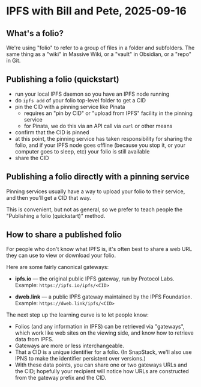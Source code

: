 # IPFS with Bill and Pete, 2025-09-16

## What's a folio?

We're using "folio" to refer to a group of files in a folder and subfolders. The same thing as a "wiki" in Massive Wiki, or a "vault" in Obsidian, or a "repo" in Git.

## Publishing a folio (quickstart)

- run your local IPFS daemon so you have an IPFS node running
- do `ipfs add` of your folio top-level folder to get a CID
- pin the CID with a pinning service like Pinata
    - requires an "pin by CID" or "upload from IPFS" facility in the pinning service
    - for Pinata, we do this via an API call via `curl` or other means
- confirm that the CID is pinned
- at this point, the pinning service has taken responsibility for sharing the folio, and if your IPFS node goes offline (because you stop it, or your computer goes to sleep, etc) your folio is still available
- share the CID

## Publishing a folio directly with a pinning service

Pinning services usually have a way to upload your folio to their service, and then you'll get a CID that way.

This is convenient, but not as general, so we prefer to teach people the "Publishing a folio (quickstart)" method.

## How to share a published folio

For people who don't know what IPFS is, it's often best to share a web URL they can use to view or download your folio.

Here are some fairly canonical gateways:

* **ipfs.io** — the original public IPFS gateway, run by Protocol Labs.
  Example: `https://ipfs.io/ipfs/<CID>`

* **dweb.link** — a public IPFS gateway maintained by the IPFS Foundation.
  Example: `https://dweb.link/ipfs/<CID>`

The next step up the learning curve is to let people know:

- Folios (and any information in IPFS) can be retrieved via "gateways", which work like web sites on the viewing side, and know how to retrieve data from IPFS.
- Gateways are more or less interchangeable.
- That a CID is a unique identifier for a folio. (In SnapStack, we'll also use IPNS to make the identifier persistent over versions.)
- With these data points, you can share one or two gateways URLs and the CID; hopefully your recipient will notice how URLs are constructed from the gateway prefix and the CID.

